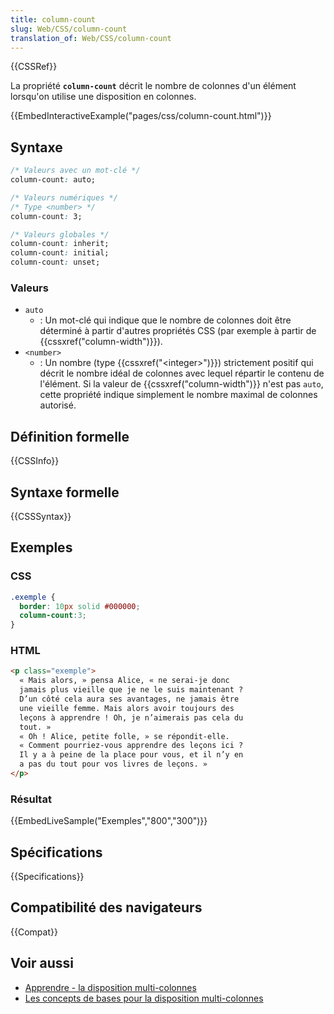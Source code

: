 ```yaml
---
title: column-count
slug: Web/CSS/column-count
translation_of: Web/CSS/column-count
---
```


{{CSSRef}}

La propriété **`column-count`** décrit le nombre de colonnes d'un élément lorsqu'on utilise une disposition en colonnes.

{{EmbedInteractiveExample("pages/css/column-count.html")}}

## Syntaxe

```css
/* Valeurs avec un mot-clé */
column-count: auto;

/* Valeurs numériques */
/* Type <number> */
column-count: 3;

/* Valeurs globales */
column-count: inherit;
column-count: initial;
column-count: unset;
```

### Valeurs

- `auto`
  - : Un mot-clé qui indique que le nombre de colonnes doit être déterminé à partir d'autres propriétés CSS (par exemple à partir de {{cssxref("column-width")}}).
- `<number>`
  - : Un nombre (type {{cssxref("&lt;integer&gt;")}}) strictement positif qui décrit le nombre idéal de colonnes avec lequel répartir le contenu de l'élément. Si la valeur de {{cssxref("column-width")}} n'est pas `auto`, cette propriété indique simplement le nombre maximal de colonnes autorisé.

## Définition formelle

{{CSSInfo}}

## Syntaxe formelle

{{CSSSyntax}}

## Exemples

### CSS

```css
.exemple {
  border: 10px solid #000000;
  column-count:3;
}
```

### HTML

```html
<p class="exemple">
  « Mais alors, » pensa Alice, « ne serai-je donc
  jamais plus vieille que je ne le suis maintenant ?
  D’un côté cela aura ses avantages, ne jamais être
  une vieille femme. Mais alors avoir toujours des
  leçons à apprendre ! Oh, je n’aimerais pas cela du
  tout. »
  « Oh ! Alice, petite folle, » se répondit-elle.
  « Comment pourriez-vous apprendre des leçons ici ?
  Il y a à peine de la place pour vous, et il n’y en
  a pas du tout pour vos livres de leçons. »
</p>
```

### Résultat

{{EmbedLiveSample("Exemples","800","300")}}

## Spécifications

{{Specifications}}

## Compatibilité des navigateurs

{{Compat}}

## Voir aussi

- [Apprendre - la disposition multi-colonnes](/fr/docs/Learn/CSS/CSS_layout/Multiple-column_Layout)
- [Les concepts de bases pour la disposition multi-colonnes](/fr/docs/Web/CSS/CSS_Columns/Basic_Concepts_of_Multicol)
